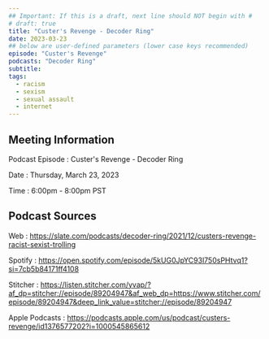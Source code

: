 ```yaml
---
## Important: If this is a draft, next line should NOT begin with #
# draft: true
title: "Custer's Revenge - Decoder Ring"
date: 2023-03-23
## below are user-defined parameters (lower case keys recommended)
episode: "Custer's Revenge"
podcasts: "Decoder Ring"
subtitle:
tags:
  - racism
  - sexism
  - sexual assault
  - internet
---
```


## Meeting Information

Podcast Episode
:   Custer's Revenge - Decoder Ring

Date
:   Thursday, March 23, 2023

Time
:   6:00pm - 8:00pm PST

## Podcast Sources

Web
:   https://slate.com/podcasts/decoder-ring/2021/12/custers-revenge-racist-sexist-trolling

Spotify
:   https://open.spotify.com/episode/5kUG0JpYC93l750sPHtvq1?si=7cb5b84171ff4108

Stitcher
:    https://listen.stitcher.com/yvap/?af_dp=stitcher://episode/89204947&af_web_dp=https://www.stitcher.com/episode/89204947&deep_link_value=stitcher://episode/89204947

Apple Podcasts
:   https://podcasts.apple.com/us/podcast/custers-revenge/id1376577202?i=1000545865612

